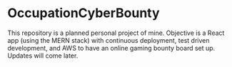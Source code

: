 # OccupationCyberBounty

This repository is a planned personal project of mine. Objective is a React app (using the MERN stack) with continuous
deployment, test driven development, and AWS to have an online gaming bounty board set up. Updates will come later.
